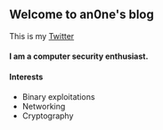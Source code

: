 ## Welcome to an0ne's blog

This is my [Twitter](https://twitter.com/karthikbhata) 

#### I am a computer security enthusiast. 

#### Interests
- Binary exploitations
- Networking
- Cryptography

